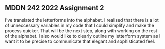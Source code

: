## MDDN 242 2022 Assignment 2

I've translated the letterforms into the alphabet. I realised that there is a lot of unneccessary variables in my code that I could simplify and make the process quicker. That will be the next step, along with working on the rest of the alphabet. I also would like to clearly outline my letterform system as I want it to be precise to communicate that elegant and sophisticated feel.